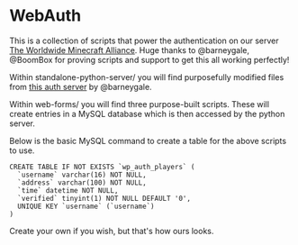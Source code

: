 WebAuth
========

This is a collection of scripts that power the authentication on our server [The Worldwide Minecraft Alliance](http://wma.im/register). Huge thanks to @barneygale, @BoomBox for proving scripts and support to get this all working perfectly!

Within standalone-python-server/ you will find purposefully modified files from [this auth server](https://github.com/barneygale/authserver) by @barneygale.

Within web-forms/ you will find three purpose-built scripts. These will create entries in a MySQL database which is then accessed by the python server.

Below is the basic MySQL command to create a table for the above scripts to use.

    CREATE TABLE IF NOT EXISTS `wp_auth_players` (
      `username` varchar(16) NOT NULL,
      `address` varchar(100) NOT NULL,
      `time` datetime NOT NULL,
      `verified` tinyint(1) NOT NULL DEFAULT '0',
      UNIQUE KEY `username` (`username`)
    )

Create your own if you wish, but that's how ours looks.
